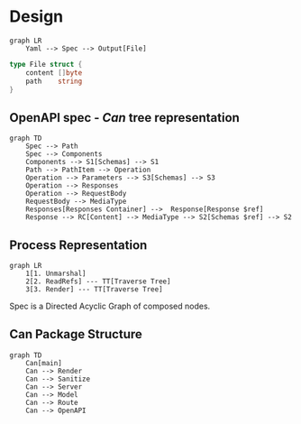 
# Design
```mermaid
graph LR
    Yaml --> Spec --> Output[File]
```

```go 
type File struct {
    content []byte
    path    string
}
```

## OpenAPI spec - _Can_ tree representation
```mermaid
graph TD
    Spec --> Path
    Spec --> Components
    Components --> S1[Schemas] --> S1
    Path --> PathItem --> Operation
    Operation --> Parameters --> S3[Schemas] --> S3
    Operation --> Responses
    Operation --> RequestBody
    RequestBody --> MediaType
    Responses[Responses Container] -->  Response[Response $ref]
    Response --> RC[Content] --> MediaType --> S2[Schemas $ref] --> S2
```

## Process Representation
```mermaid
graph LR 
    1[1. Unmarshal]
    2[2. ReadRefs] --- TT[Traverse Tree]
    3[3. Render] --- TT[Traverse Tree]
```

Spec is a Directed Acyclic Graph of composed nodes.

## Can Package Structure
```mermaid 
graph TD
    Can[main]
    Can --> Render
    Can --> Sanitize
    Can --> Server
    Can --> Model
    Can --> Route
    Can --> OpenAPI
```
